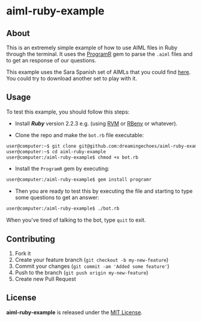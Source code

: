 # aiml-ruby-example

## About

This is an extremely simple example of how to use AIML files in Ruby through the terminal. It uses the [ProgramR](https://github.com/robertjwhitney/programr) gem to parse the `.aiml` files and to get an response of our questions.

This example uses the Sara Spanish set of AIMLs that you could find [here](http://www.alicebot.org/downloads/sets.html). You could try to download another set to play with it.

## Usage

To test this example, you should follow this steps:

* Install ***Ruby*** version 2.2.3 e.g. (using [RVM](https://github.com/rvm/rvm) or [RBenv](https://github.com/sstephenson/rbenv) or whatever).

* Clone the repo and make the `bot.rb` file executable:

```sh
user@computer:~$ git clone git@github.com:dreamingechoes/aiml-ruby-example.git
user@computer:~$ cd aiml-ruby-example
user@computer:/aiml-ruby-example$ chmod +x bot.rb
```

* Install the `ProgramR` gem by executing:

```sh
user@computer:/aiml-ruby-example$ gem install programr
```

* Then you are ready to test this by executing the file and starting to type some questions to get an answer:

```sh
user@computer:/aiml-ruby-example$ ./bot.rb
```

When you've tired of talking to the bot, type `quit` to exit.

## Contributing

1. Fork it
2. Create your feature branch (`git checkout -b my-new-feature`)
3. Commit your changes (`git commit -am 'Added some feature'`)
4. Push to the branch (`git push origin my-new-feature`)
5. Create new Pull Request

## License

**aiml-ruby-example** is released under the [MIT License](http://www.opensource.org/licenses/MIT).
